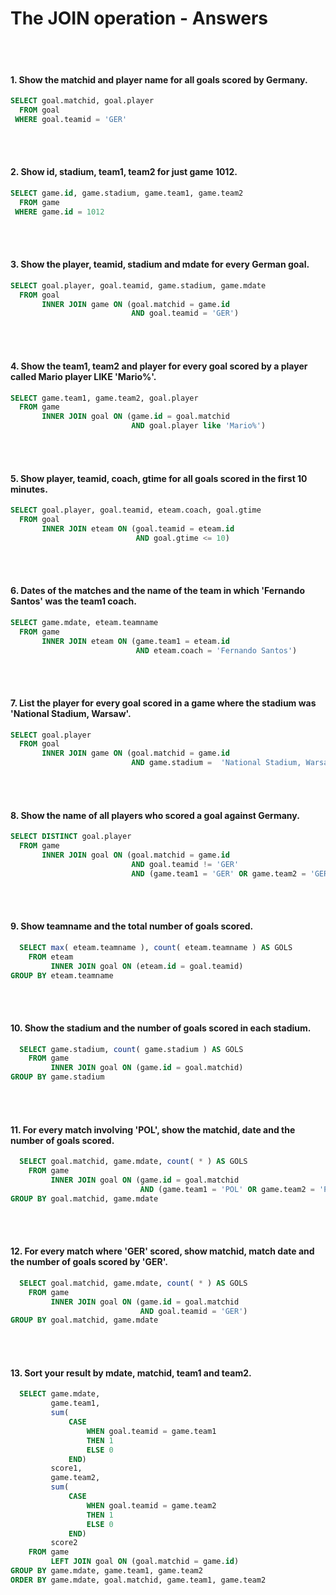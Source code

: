 <h1>The JOIN operation - Answers</h1>
<br></br>

#### 1. Show the matchid and player name for all goals scored by Germany.
```SQL
SELECT goal.matchid, goal.player
  FROM goal
 WHERE goal.teamid = 'GER'
```
<br></br>

#### 2. Show id, stadium, team1, team2 for just game 1012.
```SQL
SELECT game.id, game.stadium, game.team1, game.team2
  FROM game
 WHERE game.id = 1012
```
<br></br>

#### 3. Show the player, teamid, stadium and mdate for every German goal.
```SQL
SELECT goal.player, goal.teamid, game.stadium, game.mdate
  FROM goal 
       INNER JOIN game ON (goal.matchid = game.id
                           AND goal.teamid = 'GER')
```
<br></br>

#### 4. Show the team1, team2 and player for every goal scored by a player called Mario player LIKE 'Mario%'.
```SQL
SELECT game.team1, game.team2, goal.player
  FROM game 
       INNER JOIN goal ON (game.id = goal.matchid
                           AND goal.player like 'Mario%')
```
<br></br>

#### 5. Show player, teamid, coach, gtime for all goals scored in the first 10 minutes.
```SQL
SELECT goal.player, goal.teamid, eteam.coach, goal.gtime
  FROM goal 
       INNER JOIN eteam ON (goal.teamid = eteam.id
                            AND goal.gtime <= 10)
```
<br></br>

#### 6. Dates of the matches and the name of the team in which 'Fernando Santos' was the team1 coach.
```SQL
SELECT game.mdate, eteam.teamname
  FROM game 
       INNER JOIN eteam ON (game.team1 = eteam.id
                            AND eteam.coach = 'Fernando Santos')
```
<br></br>

#### 7. List the player for every goal scored in a game where the stadium was 'National Stadium, Warsaw'.
```SQL
SELECT goal.player
  FROM goal 
       INNER JOIN game ON (goal.matchid = game.id 
                           AND game.stadium =  'National Stadium, Warsaw')
```
<br></br>

#### 8. Show the name of all players who scored a goal against Germany.
```SQL
SELECT DISTINCT goal.player
  FROM game 
       INNER JOIN goal ON (goal.matchid = game.id 
                           AND goal.teamid != 'GER' 
                           AND (game.team1 = 'GER' OR game.team2 = 'GER'))
```
<br></br>

#### 9. Show teamname and the total number of goals scored.
```SQL
  SELECT max( eteam.teamname ), count( eteam.teamname ) AS GOLS
    FROM eteam 
         INNER JOIN goal ON (eteam.id = goal.teamid)
GROUP BY eteam.teamname
```
<br></br>

#### 10. Show the stadium and the number of goals scored in each stadium.
```SQL
  SELECT game.stadium, count( game.stadium ) AS GOLS
    FROM game 
         INNER JOIN goal ON (game.id = goal.matchid)
GROUP BY game.stadium
```
<br></br>

#### 11. For every match involving 'POL', show the matchid, date and the number of goals scored.
```SQL
  SELECT goal.matchid, game.mdate, count( * ) AS GOLS
    FROM game 
         INNER JOIN goal ON (game.id = goal.matchid
                             AND (game.team1 = 'POL' OR game.team2 = 'POL'))
GROUP BY goal.matchid, game.mdate
```
<br></br>

#### 12. For every match where 'GER' scored, show matchid, match date and the number of goals scored by 'GER'.
```SQL
  SELECT goal.matchid, game.mdate, count( * ) AS GOLS
    FROM game 
         INNER JOIN goal ON (game.id = goal.matchid
                             AND goal.teamid = 'GER')
GROUP BY goal.matchid, game.mdate
```
<br></br>

#### 13. Sort your result by mdate, matchid, team1 and team2.
```SQL
  SELECT game.mdate,
         game.team1,
         sum(
             CASE 
                 WHEN goal.teamid = game.team1 
                 THEN 1
                 ELSE 0 
             END) 
         score1,
         game.team2,
         sum(
             CASE
                 WHEN goal.teamid = game.team2 
                 THEN 1 
                 ELSE 0 
             END) 
         score2
    FROM game 
         LEFT JOIN goal ON (goal.matchid = game.id)
GROUP BY game.mdate, game.team1, game.team2
ORDER BY game.mdate, goal.matchid, game.team1, game.team2
```
